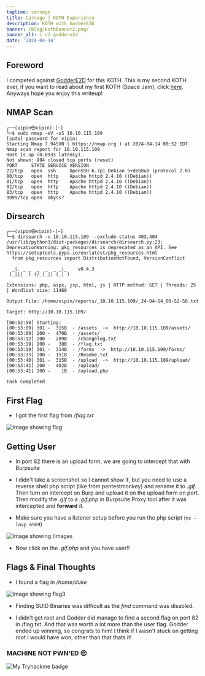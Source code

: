 ```yaml
---
tagline: carnage
title: Carnage | KOTH Experience
description: KOTH with GodderE2D
banner: /blog/kothbanner2.png/
banner_alt: i <3 goddere2d
date: '2024-04-14'
---
```


## Foreword

I competed against [GodderE2D](godder.xyz) for this KOTH. This is my second KOTH ever, if you want to read about my first KOTH (Space Jam), click [here](https://www.vipinb.xyz/blog/spacejam). Anyways hope you enjoy this writeup!

## NMAP Scan

```bash:Terminal
┌──(vipin㉿vipin)-[~]
└─$ sudo nmap -sV -sS 10.10.115.109
[sudo] password for vipin: 
Starting Nmap 7.94SVN ( https://nmap.org ) at 2024-04-14 00:52 EDT
Nmap scan report for 10.10.115.109
Host is up (0.093s latency).
Not shown: 994 closed tcp ports (reset)
PORT     STATE SERVICE VERSION
22/tcp   open  ssh     OpenSSH 6.7p1 Debian 5+deb8u8 (protocol 2.0)
80/tcp   open  http    Apache httpd 2.4.10 ((Debian))
81/tcp   open  http    Apache httpd 2.4.10 ((Debian))
82/tcp   open  http    Apache httpd 2.4.10 ((Debian))
83/tcp   open  http    Apache httpd 2.4.10 ((Debian))
9999/tcp open  abyss?
```

## Dirsearch

```bash:Terminal
┌──(vipin㉿vipin)-[~]
└─$ dirsearch -u 10.10.115.109 --exclude-status 403,404
/usr/lib/python3/dist-packages/dirsearch/dirsearch.py:23: DeprecationWarning: pkg_resources is deprecated as an API. See https://setuptools.pypa.io/en/latest/pkg_resources.html
  from pkg_resources import DistributionNotFound, VersionConflict

  _|. _ _  _  _  _ _|_    v0.4.3
 (_||| _) (/_(_|| (_| )

Extensions: php, aspx, jsp, html, js | HTTP method: GET | Threads: 25 | Wordlist size: 11460

Output File: /home/vipin/reports/_10.10.115.109/_24-04-14_00-52-50.txt

Target: http://10.10.115.109/

[00:52:50] Starting: 
[00:53:09] 301 -  315B  - /assets  ->  http://10.10.115.109/assets/         
[00:53:09] 200 -  470B  - /assets/                                          
[00:53:12] 200 -  209B  - /changelog.txt                                    
[00:53:19] 200 -   38B  - /flag.txt                                         
[00:53:19] 301 -  314B  - /forms  ->  http://10.10.115.109/forms/           
[00:53:33] 200 -  151B  - /Readme.txt                                       
[00:53:40] 301 -  315B  - /upload  ->  http://10.10.115.109/upload/         
[00:53:41] 200 -  402B  - /upload/                                          
[00:53:41] 200 -    1B  - /upload.php                                       
                                                                             
Task Completed
```

## First Flag

- I got the first flag from */flag.txt* 

![Image showing flag](/blog/carnage/firstflag.png 'Fig.1')

## Getting User

- In port 82 there is an upload form, we are going to intercept that with Burpsuite

- I didn't take a screenshot so I cannot show it, but you need to use a reverse shell php script (like from pentestmonkey) and rename it to *.gif*. Then turn on intercept on Burp and upload it on the upload form on port. Then modify the *.gif* to a *.gif.php* in Burpsuite Proxy tool after it was intercepted and **forward** it. 

- Make sure you have a listener setup before you run the php script (```nc -lnvp 6969```)

![Image showing /images](/blog/carnage/slashimages.png 'Fig.2')

- Now click on the *.gif.php* and you have user‼️

## Flags & Final Thoughts

- I found a flag in */home/duke*

![Image showing flag3](/blog/carnage/flag3.png 'Fig.3')

- Finding SUID Binaries was difficult as the *find* command was disabled.

- I didn't get root and Godder did manage to find a second flag on port 82 in /flag.txt. And that was worth a lot more than the user flag. Godder ended up winning, so congrats to him! I think if I wasn't stuck on getting root I would have won, other than that thats it! 

### MACHINE NOT PWN'ED 😔

![My Tryhackme badge](https://tryhackme-badges.s3.amazonaws.com/vipin.b.png)